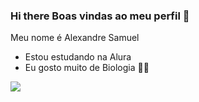 ### Hi there Boas vindas ao meu perfil 🐍

Meu nome é Alexandre Samuel

- Estou estudando na Alura
- Eu gosto muito de Biologia 💚🧬

![](https://https://media.tenor.com/vtTq0xJf2wAAAAAd/todorokii.gif)
